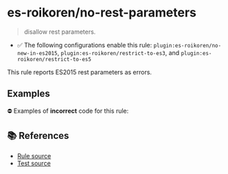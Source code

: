 # es-roikoren/no-rest-parameters
> disallow rest parameters.

- ✅ The following configurations enable this rule: `plugin:es-roikoren/no-new-in-es2015`, `plugin:es-roikoren/restrict-to-es3`, and `plugin:es-roikoren/restrict-to-es5`

This rule reports ES2015 rest parameters as errors.

## Examples

⛔ Examples of **incorrect** code for this rule:

<eslint-playground type="bad" code="/*eslint es-roikoren/no-rest-parameters: error */
function f1(...args) {}
let f2 = function(...args) {}
let f3 = (...args) =&gt; {}
let obj = { f4(...args) {} }
class A { f5(...args) {} }
" />

## 📚 References

- [Rule source](https://github.com/roikoren755/eslint-plugin-es/blob/v0.0.0/src/rules/no-rest-parameters.ts)
- [Test source](https://github.com/roikoren755/eslint-plugin-es/blob/v0.0.0/tests/src/rules/no-rest-parameters.ts)
